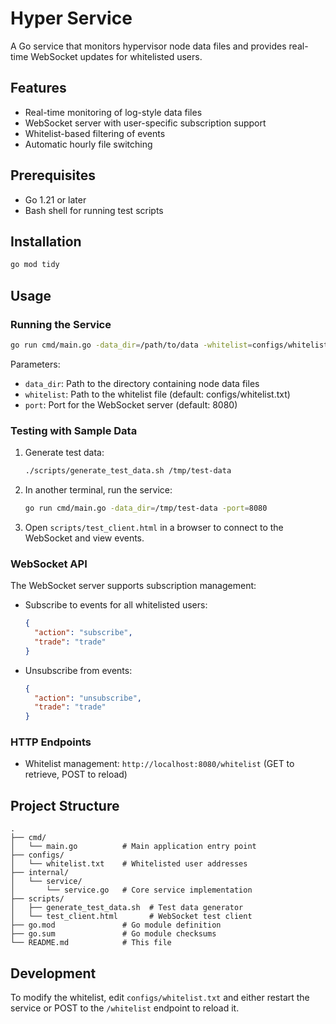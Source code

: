 # Hyper Service

A Go service that monitors hypervisor node data files and provides real-time WebSocket updates for whitelisted users.

## Features

- Real-time monitoring of log-style data files
- WebSocket server with user-specific subscription support
- Whitelist-based filtering of events
- Automatic hourly file switching

## Prerequisites

- Go 1.21 or later
- Bash shell for running test scripts

## Installation

```bash
go mod tidy
```

## Usage

### Running the Service

```bash
go run cmd/main.go -data_dir=/path/to/data -whitelist=configs/whitelist.txt -port=8080
```

Parameters:
- `data_dir`: Path to the directory containing node data files
- `whitelist`: Path to the whitelist file (default: configs/whitelist.txt)
- `port`: Port for the WebSocket server (default: 8080)

### Testing with Sample Data

1. Generate test data:
   ```bash
   ./scripts/generate_test_data.sh /tmp/test-data
   ```

2. In another terminal, run the service:
   ```bash
   go run cmd/main.go -data_dir=/tmp/test-data -port=8080
   ```

3. Open `scripts/test_client.html` in a browser to connect to the WebSocket and view events.

### WebSocket API

The WebSocket server supports subscription management:

- Subscribe to events for all whitelisted users:
  ```json
  {
    "action": "subscribe",
    "trade": "trade"
  }
  ```

- Unsubscribe from events:
  ```json
  {
    "action": "unsubscribe",
    "trade": "trade"
  }
  ```

### HTTP Endpoints

- Whitelist management: `http://localhost:8080/whitelist` (GET to retrieve, POST to reload)

## Project Structure

```
.
├── cmd/
│   └── main.go          # Main application entry point
├── configs/
│   └── whitelist.txt    # Whitelisted user addresses
├── internal/
│   └── service/
│       └── service.go   # Core service implementation
├── scripts/
│   ├── generate_test_data.sh  # Test data generator
│   └── test_client.html       # WebSocket test client
├── go.mod               # Go module definition
├── go.sum               # Go module checksums
└── README.md            # This file
```

## Development

To modify the whitelist, edit `configs/whitelist.txt` and either restart the service or POST to the `/whitelist` endpoint to reload it.